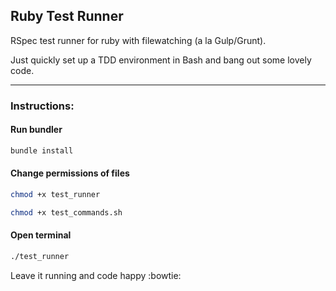 ## Ruby Test Runner
RSpec test runner for ruby with filewatching (a la Gulp/Grunt).

Just quickly set up a TDD environment in Bash and bang out some lovely code.

---

### Instructions:

#### Run bundler
```bash
bundle install
```

#### Change permissions of files
```bash
chmod +x test_runner
```

```bash
chmod +x test_commands.sh
```

#### Open terminal
```bash
./test_runner
```
Leave it running and code happy :bowtie:


